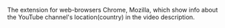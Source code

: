 The extension for web-browsers Chrome, Mozilla, which show info about the YouTube channel's location(country) in the video description.